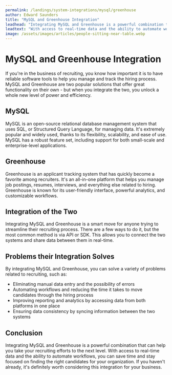 ```yaml
---
permalink: /landings/system-integrations/mysql/greenhouse
author: Edward Saunders
title: "MySQL and Greenhouse Integration"
leadhead: "Integrating MySQL and Greenhouse is a powerful combination that can help you take your recruiting efforts to the next level"
leadtext: "With access to real-time data and the ability to automate workflows, you can save time and stay focused on finding the right candidates for your organization. If you haven't already, it's definitely worth considering this integration for your business."
image: /assets/images/articles/people-sitting-near-table.webp
---
```

<div class="arttext"><h1>MySQL and Greenhouse Integration</h1>

<p>If you're in the business of recruiting, you know how important it is to have reliable software tools to help you manage and track the hiring process. MySQL and Greenhouse are two popular solutions that offer great functionality on their own - but when you integrate the two, you unlock a whole new level of power and efficiency.</p>

<h2>MySQL</h2>

<p>MySQL is an open-source relational database management system that uses SQL, or Structured Query Language, for managing data. It's extremely popular and widely used, thanks to its flexibility, scalability, and ease of use. MySQL has a robust feature set, including support for both small-scale and enterprise-level applications.</p>

<h2>Greenhouse</h2>

<p>Greenhouse is an applicant tracking system that has quickly become a favorite among recruiters. It's an all-in-one platform that helps you manage job postings, resumes, interviews, and everything else related to hiring. Greenhouse is known for its user-friendly interface, powerful analytics, and customizable workflows.</p>

<h2>Integration of the Two</h2>

<p>Integrating MySQL and Greenhouse is a smart move for anyone trying to streamline their recruiting process. There are a few ways to do it, but the most common method is via API or SDK. This allows you to connect the two systems and share data between them in real-time.</p>

<h2>Problems their Integration Solves</h2>

<p>By integrating MySQL and Greenhouse, you can solve a variety of problems related to recruiting, such as:</p>

<ul>
<li>Eliminating manual data entry and the possibility of errors</li>
<li>Automating workflows and reducing the time it takes to move candidates through the hiring process</li>
<li>Improving reporting and analytics by accessing data from both platforms in one place</li>
<li>Ensuring data consistency by syncing information between the two systems</li>
</ul>

<h2>Conclusion</h2>

<p>Integrating MySQL and Greenhouse is a powerful combination that can help you take your recruiting efforts to the next level. With access to real-time data and the ability to automate workflows, you can save time and stay focused on finding the right candidates for your organization. If you haven't already, it's definitely worth considering this integration for your business.</p>

</div>